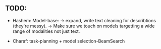 ## TODO:
* Hashem: Model-base:
        -> expand, write text cleaning for describtions (they're messy).
        -> Make sure we touch on models targetting a wide range of modalities not just text.

* Charaf: task-planning + model selection-BeamSearch
